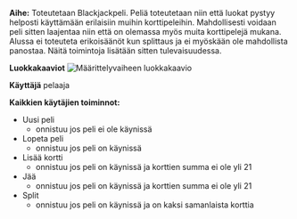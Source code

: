﻿**Aihe:** 
   Toteutetaan Blackjackpeli. Peliä toteutetaan niin että luokat pystyy helposti käyttämään erilaisiin muihin korttipeleihin. Mahdollisesti voidaan peli sitten laajentaa niin että on olemassa myös muita korttipelejä mukana. Alussa ei toteuteta erikoisäänöt kun splittaus ja ei myöskään ole mahdollista panostaa. Näitä toimintoja lisätään sitten tulevaisuudessa.

**Luokkakaaviot**
![Määrittelyvaiheen luokkakaavio](luokkakaavio.png)

**Käyttäjä** pelaaja

**Kaikkien käytäjien toiminnot:**

* Uusi peli
  * onnistuu jos peli ei ole käynissä
* Lopeta peli
  + onnistuu jos peli on käynissä
* Lisää kortti
  * onnistuu jos peli on käynissä ja korttien summa ei ole yli 21
* Jää
  * onnistuu jos peli on käynissä ja korttien summa ei ole yli 21
* Split
  * onnistuu jos peli on käynissä ja on kaksi samanlaista korttia